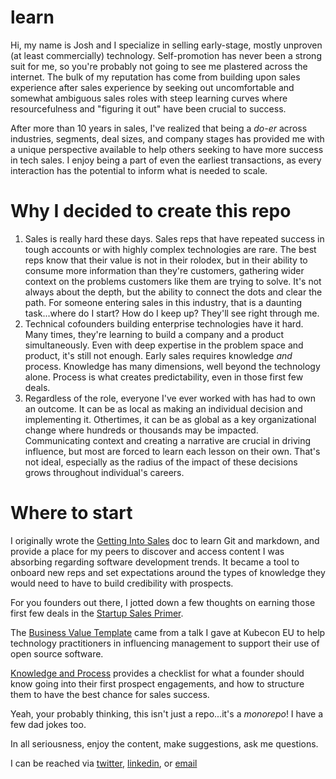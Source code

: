 # learn
Hi, my name is Josh and I specialize in selling early-stage, mostly unproven (at least commercially) technology. Self-promotion has never been a strong suit for me, so you're probably not going to see me plastered across the internet. The bulk of my reputation has come from building upon sales experience after sales experience by seeking out uncomfortable and somewhat ambiguous sales roles with steep learning curves where resourcefulness and "figuring it out" have been crucial to success. 

After more than 10 years in sales, I've realized that being a *do-er* across industries, segments, deal sizes, and company stages has provided me with a unique perspective available to help others seeking to have more success in tech sales. I enjoy being a part of even the earliest transactions, as every interaction has the potential to inform what is needed to scale. 

# Why I decided to create this repo
1. Sales is really hard these days. Sales reps that have repeated success in tough accounts or with highly complex technologies are rare. The best reps know that their value is not in their rolodex, but in their ability to consume more information than they're customers, gathering wider context on the problems customers like them are trying to solve. It's not always about the depth, but the ability to connect the dots and clear the path. For someone entering sales in this industry, that is a daunting task...where do I start? How do I keep up? They'll see right through me. 
2. Technical cofounders building enterprise technologies have it hard. Many times, they're learning to build a company and a product simultaneously. Even with deep expertise in the problem space and product, it's still not enough. Early sales requires knowledge *and* process. Knowledge has many dimensions, well beyond the technology alone. Process is what creates predictability, even in those first few deals. 
3. Regardless of the role, everyone I've ever worked with has had to own an outcome. It can be as local as making an individual decision and implementing it. Othertimes, it can be as global as a key organizational change where hundreds or thousands may be impacted. Communicating context and creating a narrative are crucial in driving influence, but most are forced to learn each lesson on their own. That's not ideal, especially as the radius of the impact of these decisions grows throughout individual's careers. 


# Where to start
I originally wrote the [Getting Into Sales](./Getting_Into_Sales.md) doc to learn Git and markdown, and provide a place for my peers to discover and access content I was absorbing regarding software development trends. It became a tool to onboard new reps and set expectations around the types of knowledge they would need to have to build credibility with prospects. 

For you founders out there, I jotted down a few thoughts on earning those first few deals in the [Startup Sales Primer](./Startup_Sales_Primer.md).

The [Business Value Template](./Biz_Value.md) came from a talk I gave at Kubecon EU to help technology practitioners in influencing management to support their use of open source software. 

[Knowledge and Process](./Knowledge_and_Process.md) provides a checklist for what a founder should know going into their first prospect engagements, and how to structure them to have the best chance for sales success.

Yeah, your probably thinking, this isn't just a repo...it's a *monorepo*! I have a few dad jokes too.

In all seriousness, enjoy the content, make suggestions, ask me questions. 

I can be reached via [twitter](https://twitter.com/sudotechie?lang=en), [linkedin](www.linkedin.com/in/joshgrose), or [email](mailto:joshua.grose+git@gmail.com)
